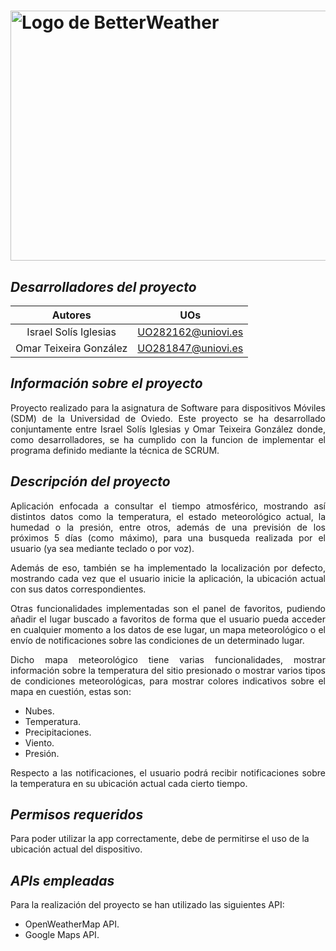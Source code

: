 # <img src="https://user-images.githubusercontent.com/91057639/211689730-a31760df-76da-4ee6-bc6b-8aa34fb7bf3c.png" alt="Logo de BetterWeather" width="800" height="400">

## *Desarrolladores del proyecto*

|            Autores            |         UOs        |
|:-----------------------------:|:------------------:|
|    Israel Solís Iglesias      | UO282162@uniovi.es |
|    Omar Teixeira González     | UO281847@uniovi.es |

## *Información sobre el proyecto*
<p align="justify"> 
Proyecto realizado para la asignatura de Software para dispositivos Móviles (SDM) de la Universidad de Oviedo.
Este proyecto se ha desarrollado conjuntamente entre Israel Solís Iglesias y Omar Teixeira González donde, como desarrolladores, se ha cumplido con la funcion de implementar el programa definido mediante la técnica de SCRUM.
</p>

## *Descripción del proyecto*
<p align="justify">
Aplicación enfocada a consultar el tiempo atmosférico, mostrando así distintos datos como la temperatura, el estado meteorológico actual, la humedad o la presión, entre otros, además de una previsión de los próximos 5 días (como máximo), para una busqueda realizada por el usuario (ya sea mediante teclado o por voz).
</p>

<p align="justify">
Además de eso, también se ha implementado la localización por defecto, mostrando cada vez que el usuario inicie la aplicación, la ubicación actual con sus datos correspondientes.
</p>

<p align="justify">
Otras funcionalidades implementadas son el panel de favoritos, pudiendo añadir el lugar buscado a favoritos de forma que el usuario pueda acceder en cualquier momento a los datos de ese lugar, un mapa meteorológico o el envío de notificaciones sobre las condiciones de un determinado lugar.
</p>

<p align="justify">
Dicho mapa meteorológico tiene varias funcionalidades, mostrar información sobre la temperatura del sitio presionado o mostrar varios tipos de condiciones meteorológicas, para mostrar colores indicativos sobre el mapa en cuestión, estas son:
</p>

   * Nubes.
   * Temperatura.
   * Precipitaciones.
   * Viento.
   * Presión.   
   
<p align="justify">
Respecto a las notificaciones, el usuario podrá recibir notificaciones sobre la temperatura en su ubicación actual cada cierto tiempo.
</p>

## *Permisos requeridos*
Para poder utilizar la app correctamente, debe de permitirse el uso de la ubicación actual del dispositivo.
   
## *APIs empleadas*
Para la realización del proyecto se han utilizado las siguientes API:

   - OpenWeatherMap API.
   - Google Maps API.
